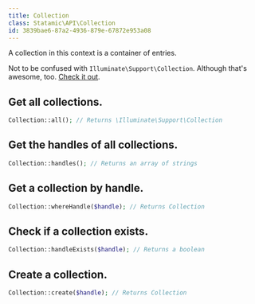```yaml
---
title: Collection
class: Statamic\API\Collection
id: 3839bae6-87a2-4936-879e-67872e953a08
---
```

A collection in this context is a container of entries.

Not to be confused with `Illuminate\Support\Collection`. Although that's awesome, too. [Check it out](https://laravel.com/docs/5.1/collections).

## Get all collections.

``` php
Collection::all(); // Returns \Illuminate\Support\Collection
```

## Get the handles of all collections.

``` php
Collection::handles(); // Returns an array of strings
```

## Get a collection by handle.

``` php
Collection::whereHandle($handle); // Returns Collection
```

## Check if a collection exists.

``` php
Collection::handleExists($handle); // Returns a boolean
```

## Create a collection.

``` php
Collection::create($handle); // Returns Collection
```
